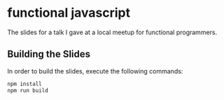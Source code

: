 # functional javascript
The slides for a talk I gave at a local meetup for functional programmers.

## Building the Slides

In order to build the slides, execute the following commands:

```bash
npm install
npm run build
```
